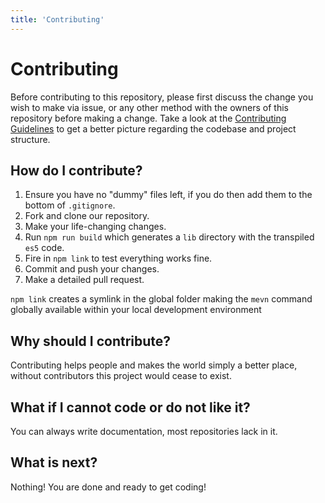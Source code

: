 ```yaml
---
title: 'Contributing'
---
```


# Contributing

Before contributing to this repository, please first discuss the change you wish to make via issue, or any other method with the owners of this repository before making a change. Take a look at the [Contributing Guidelines](https://github.com/madlabsinc/mevn-cli/wiki/Contributing-Guidelines) to get a better picture regarding the codebase and project structure.

## How do I contribute?
1. Ensure you have no "dummy" files left, if you do then add them to the bottom of `.gitignore`.
2. Fork and clone our repository.
3. Make your life-changing changes.
4. Run `npm run build` which generates a `lib` directory with the transpiled `es5` code.
5. Fire in `npm link` to test everything works fine.
6. Commit and push your changes.
7. Make a detailed pull request.

`npm link` creates a symlink in the global folder making the `mevn` command globally available within your local development environment

## Why should I contribute?
Contributing helps people and makes the world simply a better place, without contributors this project would cease to exist.

## What if I cannot code or do not like it?
You can always write documentation, most repositories lack in it.

## What is next?
Nothing! You are done and ready to get coding!
